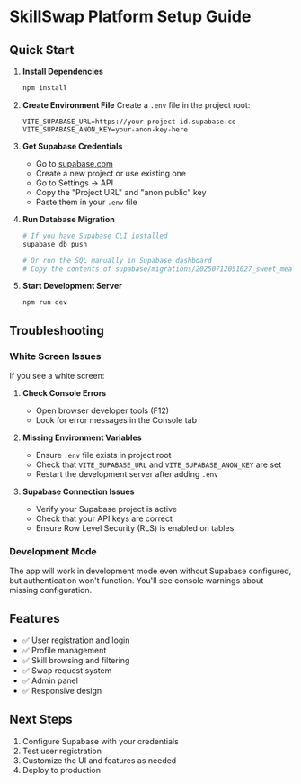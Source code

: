 # SkillSwap Platform Setup Guide

## Quick Start

1. **Install Dependencies**
   ```bash
   npm install
   ```

2. **Create Environment File**
   Create a `.env` file in the project root:
   ```
   VITE_SUPABASE_URL=https://your-project-id.supabase.co
   VITE_SUPABASE_ANON_KEY=your-anon-key-here
   ```

3. **Get Supabase Credentials**
   - Go to [supabase.com](https://supabase.com)
   - Create a new project or use existing one
   - Go to Settings → API
   - Copy the "Project URL" and "anon public" key
   - Paste them in your `.env` file

4. **Run Database Migration**
   ```bash
   # If you have Supabase CLI installed
   supabase db push
   
   # Or run the SQL manually in Supabase dashboard
   # Copy the contents of supabase/migrations/20250712051027_sweet_meadow.sql
   ```

5. **Start Development Server**
   ```bash
   npm run dev
   ```

## Troubleshooting

### White Screen Issues

If you see a white screen:

1. **Check Console Errors**
   - Open browser developer tools (F12)
   - Look for error messages in the Console tab

2. **Missing Environment Variables**
   - Ensure `.env` file exists in project root
   - Check that `VITE_SUPABASE_URL` and `VITE_SUPABASE_ANON_KEY` are set
   - Restart the development server after adding `.env`

3. **Supabase Connection Issues**
   - Verify your Supabase project is active
   - Check that your API keys are correct
   - Ensure Row Level Security (RLS) is enabled on tables

### Development Mode

The app will work in development mode even without Supabase configured, but authentication won't function. You'll see console warnings about missing configuration.

## Features

- ✅ User registration and login
- ✅ Profile management
- ✅ Skill browsing and filtering
- ✅ Swap request system
- ✅ Admin panel
- ✅ Responsive design

## Next Steps

1. Configure Supabase with your credentials
2. Test user registration
3. Customize the UI and features as needed
4. Deploy to production 